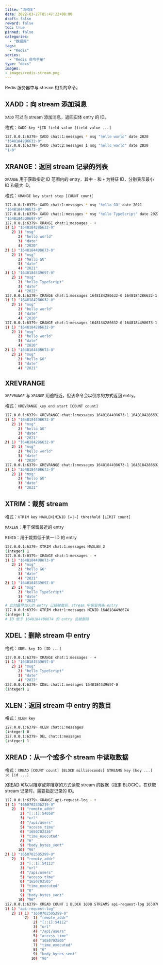 ```yaml
---
title: "流相关"
date: 2022-03-27T05:47:22+08:00
draft: false
reward: false
toc: true
pinned: false
categories:
  - "数据库"
tags:
  - "Redis"
series:
  - "Redis 命令手册"
type: "docs"
images:
- images/redis-stream.png
---
```


Redis 服务器中与 stream 相关的命令。

<!--more-->

## XADD：向 stream 添加消息

`XADD` 可以向 stream 添加消息，返回实体 entry 的 ID。

格式：`XADD key *|ID field value [field value ...]`

```bash
127.0.0.1:6379> XADD chat:1:messages * msg "hello world" date 2020
"1648184286632-0"
127.0.0.1:6379> XADD chat:2:messages 1 msg "hello world" date 2020
"1-0"
```

## XRANGE：返回 stream 记录的列表

`XRANGE` 用于获取指定 ID 范围内的 entry，其中 `-` 和 `+` 为特征 ID，分别表示最小 ID 和最大 ID。

格式：`XRANGE key start stop [COUNT count]`

```bash
127.0.0.1:6379> XADD chat:1:messages * msg "hello GO" date 2021
"1648184498673-0"
127.0.0.1:6379> XADD chat:1:messages * msg "hello TypeScript" date 2022
"1648184539697-0"
127.0.0.1:6379> XRANGE chat:1:messages - +
1) 1) "1648184286632-0"
   2) 1) "msg"
      2) "hello world"
      3) "date"
      4) "2020"
2) 1) "1648184498673-0"
   2) 1) "msg"
      2) "hello GO"
      3) "date"
      4) "2021"
3) 1) "1648184539697-0"
   2) 1) "msg"
      2) "hello TypeScript"
      3) "date"
      4) "2022"
127.0.0.1:6379> XRANGE chat:1:messages 1648184286632-0 1648184286632-1
1) 1) "1648184286632-0"
   2) 1) "msg"
      2) "hello world"
      3) "date"
      4) "2020"
127.0.0.1:6379> XRANGE chat:1:messages 1648184286632-0 1648184498673-1
1) 1) "1648184286632-0"
   2) 1) "msg"
      2) "hello world"
      3) "date"
      4) "2020"
2) 1) "1648184498673-0"
   2) 1) "msg"
      2) "hello GO"
      3) "date"
      4) "2021"
```

## XREVRANGE

`XREVRANGE` 与 `XRANGE` 用途相近，但该命令会以倒序的方式返回 entry。

格式：`XREVRANGE key end start [COUNT count]`

```bash
127.0.0.1:6379> XREVRANGE chat:1:messages 1648184498673-1 1648184286632-0
1) 1) "1648184498673-0"
   2) 1) "msg"
      2) "hello GO"
      3) "date"
      4) "2021"
2) 1) "1648184286632-0"
   2) 1) "msg"
      2) "hello world"
      3) "date"
      4) "2020"
127.0.0.1:6379> XREVRANGE chat:1:messages 1648184498673-1 1648184286632-0 COUNT 1
1) 1) "1648184498673-0"
   2) 1) "msg"
      2) "hello GO"
      3) "date"
      4) "2021"
```

## XTRIM：裁剪 stream

格式：`XTRIM key MAXLEN|MINID [=|~] threshold [LIMIT count]`

`MAXLEN`：用于保留最近的 entry

`MINID`：用于裁剪低于某一 ID 的 entry

```bash
127.0.0.1:6379> XTRIM chat:1:messages MAXLEN 2
(integer) 1
127.0.0.1:6379> XRANGE chat:1:messages - +
1) 1) "1648184498673-0"
   2) 1) "msg"
      2) "hello GO"
      3) "date"
      4) "2021"
2) 1) "1648184539697-0"
   2) 1) "msg"
      2) "hello TypeScript"
      3) "date"
      4) "2022"
# 此时最早加入的 entry 已经被裁剪，stream 中保留两条 entry
127.0.0.1:6379> XTRIM chat:1:messages MINID 1648184498674
(integer) 1
# ID 低于 1648184498674 的 entry 会被删除
```

## XDEL：删除 stream 中 entry

格式：`XDEL key ID [ID ...]`

```bash
127.0.0.1:6379> XRANGE chat:1:messages - +
1) 1) "1648184539697-0"
   2) 1) "msg"
      2) "hello TypeScript"
      3) "date"
      4) "2022"
127.0.0.1:6379> XDEL chat:1:messages 1648184539697-0
(integer) 1
```

## XLEN：返回 stream 中 entry 的数目

格式：`XLEN key`

```bash
127.0.0.1:6379> XLEN chat:1:messages
(integer) 0
127.0.0.1:6379> DEL chat:1:messages
(integer) 1
```

## XREAD：从一个或多个 stream 中读取数据

格式：`XREAD [COUNT count] [BLOCK milliseconds] STREAMS key [key ...] id [id ...]`

[XREAD](https://redis.io/commands/xread/) 可以以阻塞或非阻塞的方式读取 stream 的数据（指定 BLOCK）。在获取 stream 记录时，需要指定记录的 ID。

```bash
127.0.0.1:6379> XRANGE api-request-log - +
1) 1) "1650702336219-0"
   2)  1) "remote_addr"
       2) "[::1]:54058"
       3) "url"
       4) "/api/users"
       5) "access_time"
       6) "1650702336"
       7) "time_executed"
       8) "0"
       9) "body_bytes_sent"
      10) "96"
2) 1) "1650702505299-0"
   2)  1) "remote_addr"
       2) "[::1]:54112"
       3) "url"
       4) "/api/users"
       5) "access_time"
       6) "1650702505"
       7) "time_executed"
       8) "0"
       9) "body_bytes_sent"
      10) "96"
127.0.0.1:6379> XREAD COUNT 1 BLOCK 1000 STREAMS api-request-log 1650702336219-0
1) 1) "api-request-log"
   2) 1) 1) "1650702505299-0"
         2)  1) "remote_addr"
             2) "[::1]:54112"
             3) "url"
             4) "/api/users"
             5) "access_time"
             6) "1650702505"
             7) "time_executed"
             8) "0"
             9) "body_bytes_sent"
            10) "96"
```

